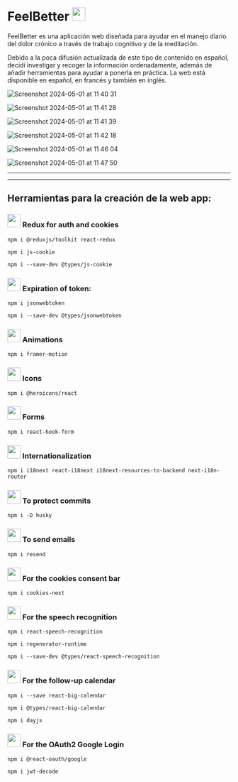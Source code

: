 # FeelBetter <img height="30" src="https://purepng.com/public/uploads/large/purepng.com-green-leavesleaffoliageautumn-foliagephotosynthetic-function-14115270577090i4xd.png" >

FeelBetter es una aplicación web diseñada para ayudar en el manejo diario del dolor crónico a través de trabajo cognitivo y de la meditación.

Debido a la poca difusión actualizada de este tipo de contenido en español, decidí investigar y recoger la información ordenadamente, además de añadir herramientas para ayudar a ponerla en práctica. La web está disponible en español, en francés y también en inglés.

![Screenshot 2024-05-01 at 11 40 31](https://github.com/vanesascode/vanesascode/assets/131259155/924a3679-0145-454b-b75b-67b1f50d9d10)

![Screenshot 2024-05-01 at 11 41 28](https://github.com/vanesascode/vanesascode/assets/131259155/9da99bea-e302-44df-bbe0-39ed3c4d8d8e)

![Screenshot 2024-05-01 at 11 41 39](https://github.com/vanesascode/vanesascode/assets/131259155/45e7e1c4-3aa6-4ef9-a09a-f556b66f747a)

![Screenshot 2024-05-01 at 11 42 18](https://github.com/vanesascode/vanesascode/assets/131259155/8148b3b0-e9fc-4102-ad03-5409ee4da7ee)

![Screenshot 2024-05-01 at 11 46 04](https://github.com/vanesascode/vanesascode/assets/131259155/d8554bde-bb76-4eb0-beb7-d819f879f49e)

![Screenshot 2024-05-01 at 11 47 50](https://github.com/vanesascode/vanesascode/assets/131259155/bdbab725-f18b-4e87-b6ad-e621e7adb767)

---

---

## Herramientas para la creación de la web app:

### <img height="30" src="https://purepng.com/public/uploads/large/purepng.com-green-leavesleaffoliageautumn-foliagephotosynthetic-function-14115270577090i4xd.png" > Redux for auth and cookies

`npm i @reduxjs/toolkit react-redux`

`npm i js-cookie`

`npm i --save-dev @types/js-cookie`

### <img height="30" src="https://purepng.com/public/uploads/large/purepng.com-green-leavesleaffoliageautumn-foliagephotosynthetic-function-14115270577090i4xd.png" > Expiration of token:

`npm i jsonwebtoken`

`npm i --save-dev @types/jsonwebtoken`

### <img height="30" src="https://purepng.com/public/uploads/large/purepng.com-green-leavesleaffoliageautumn-foliagephotosynthetic-function-14115270577090i4xd.png" > Animations

`npm i framer-motion`

### <img height="30" src="https://purepng.com/public/uploads/large/purepng.com-green-leavesleaffoliageautumn-foliagephotosynthetic-function-14115270577090i4xd.png" > Icons

`npm i @heroicons/react`

### <img height="30" src="https://purepng.com/public/uploads/large/purepng.com-green-leavesleaffoliageautumn-foliagephotosynthetic-function-14115270577090i4xd.png" > Forms

`npm i react-hook-form`

### <img height="30" src="https://purepng.com/public/uploads/large/purepng.com-green-leavesleaffoliageautumn-foliagephotosynthetic-function-14115270577090i4xd.png" > Internationalization

`npm i i18next react-i18next i18next-resources-to-backend next-i18n-router`

### <img height="30" src="https://purepng.com/public/uploads/large/purepng.com-green-leavesleaffoliageautumn-foliagephotosynthetic-function-14115270577090i4xd.png" > To protect commits

`npm i -D husky`

### <img height="30" src="https://purepng.com/public/uploads/large/purepng.com-green-leavesleaffoliageautumn-foliagephotosynthetic-function-14115270577090i4xd.png" > To send emails

`npm i resend`

### <img height="30" src="https://purepng.com/public/uploads/large/purepng.com-green-leavesleaffoliageautumn-foliagephotosynthetic-function-14115270577090i4xd.png" > For the cookies consent bar

`npm i cookies-next`

### <img height="30" src="https://purepng.com/public/uploads/large/purepng.com-green-leavesleaffoliageautumn-foliagephotosynthetic-function-14115270577090i4xd.png" > For the speech recognition

`npm i react-speech-recognition`

`npm i regenerator-runtime`

`npm i --save-dev @types/react-speech-recognition`

### <img height="30" src="https://purepng.com/public/uploads/large/purepng.com-green-leavesleaffoliageautumn-foliagephotosynthetic-function-14115270577090i4xd.png" > For the follow-up calendar

`npm i --save react-big-calendar`

`npm i @types/react-big-calendar`

`npm i dayjs`

### <img height="30" src="https://purepng.com/public/uploads/large/purepng.com-green-leavesleaffoliageautumn-foliagephotosynthetic-function-14115270577090i4xd.png" > For the OAuth2 Google Login

`npm i @react-oauth/google`

`npm i jwt-decode`
